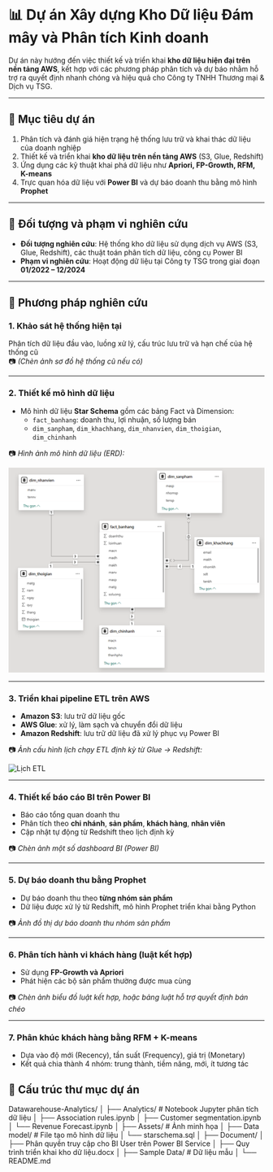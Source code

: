 # 📊 Dự án Xây dựng Kho Dữ liệu Đám mây và Phân tích Kinh doanh 

Dự án này hướng đến việc thiết kế và triển khai **kho dữ liệu hiện đại trên nền tảng AWS**, kết hợp với các phương pháp phân tích và dự báo nhằm hỗ trợ ra quyết định nhanh chóng và hiệu quả cho Công ty TNHH Thương mại & Dịch vụ TSG.

---

## 🎯 Mục tiêu dự án

1. Phân tích và đánh giá hiện trạng hệ thống lưu trữ và khai thác dữ liệu của doanh nghiệp
2. Thiết kế và triển khai **kho dữ liệu trên nền tảng AWS** (S3, Glue, Redshift)
3. Ứng dụng các kỹ thuật khai phá dữ liệu như **Apriori, FP-Growth, RFM, K-means**
4. Trực quan hóa dữ liệu với **Power BI** và dự báo doanh thu bằng mô hình **Prophet**

---

## 📌 Đối tượng và phạm vi nghiên cứu

- **Đối tượng nghiên cứu**: Hệ thống kho dữ liệu sử dụng dịch vụ AWS (S3, Glue, Redshift), các thuật toán phân tích dữ liệu, công cụ Power BI
- **Phạm vi nghiên cứu**: Hoạt động dữ liệu tại Công ty TSG trong giai đoạn **01/2022 – 12/2024**

---

## 🔬 Phương pháp nghiên cứu

### 1. Khảo sát hệ thống hiện tại
Phân tích dữ liệu đầu vào, luồng xử lý, cấu trúc lưu trữ và hạn chế của hệ thống cũ  
📷 *(Chèn ảnh sơ đồ hệ thống cũ nếu có)*

---

### 2. Thiết kế mô hình dữ liệu

- Mô hình dữ liệu **Star Schema** gồm các bảng Fact và Dimension:
  - `fact_banhang`: doanh thu, lợi nhuận, số lượng bán
  - `dim_sanpham`, `dim_khachhang`, `dim_nhanvien`, `dim_thoigian`, `dim_chinhanh`

📷 *Hình ảnh mô hình dữ liệu (ERD):*

![Mô hình dữ liệu Star Schema](./Assets/Starschema.png)

---

### 3. Triển khai pipeline ETL trên AWS

- **Amazon S3**: lưu trữ dữ liệu gốc
- **AWS Glue**: xử lý, làm sạch và chuyển đổi dữ liệu
- **Amazon Redshift**: lưu trữ dữ liệu đã xử lý phục vụ Power BI

📷 *Ảnh cấu hình lịch chạy ETL định kỳ từ Glue → Redshift:*

![Lịch ETL](./assets/etl-schedule.png)

---

### 4. Thiết kế báo cáo BI trên Power BI

- Báo cáo tổng quan doanh thu
- Phân tích theo **chi nhánh**, **sản phẩm**, **khách hàng**, **nhân viên**
- Cập nhật tự động từ Redshift theo lịch định kỳ

📷 *Chèn ảnh một số dashboard BI (Power BI)*

---

### 5. Dự báo doanh thu bằng Prophet

- Dự báo doanh thu theo **từng nhóm sản phẩm**
- Dữ liệu được xử lý từ Redshift, mô hình Prophet triển khai bằng Python

📷 *Ảnh đồ thị dự báo doanh thu nhóm sản phẩm*

---

### 6. Phân tích hành vi khách hàng (luật kết hợp)

- Sử dụng **FP-Growth và Apriori**
- Phát hiện các bộ sản phẩm thường được mua cùng

📷 *Chèn ảnh biểu đồ luật kết hợp, hoặc bảng luật hỗ trợ quyết định bán chéo*

---

### 7. Phân khúc khách hàng bằng RFM + K-means

- Dựa vào độ mới (Recency), tần suất (Frequency), giá trị (Monetary)
- Kết quả chia thành 4 nhóm: trung thành, tiềm năng, mới, ít tương tác


## 📁 Cấu trúc thư mục dự án
Datawarehouse-Analytics/
│
├── Analytics/ # Notebook Jupyter phân tích dữ liệu
│ ├── Association rules.ipynb
│ ├── Customer segmentation.ipynb
│ └── Revenue Forecast.ipynb
│
├── Assets/ # Ảnh minh họa
│
├── Data model/ # File tạo mô hình dữ liệu
│ └── starschema.sql
│
├── Document/ 
│ ├── Phân quyền truy cập cho BI User trên Power BI Service
│ ├── Quy trình triển khai kho dữ liệu.docx
│
├── Sample Data/ # Dữ liệu mẫu 
│
└── README.md 


